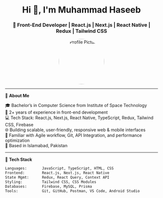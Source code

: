 <h1 align="center">Hi 👋, I'm Muhammad Haseeb</h1>
<h3 align="center">🚀 Front-End Developer | React.js | Next.js | React Native | Redux | Tailwind CSS</h3>

<p align="center">
  <img src="https://encrypted-tbn0.gstatic.com/images?q=tbn:ANd9GcSeOBUhP6HWk26-4fLWMJ6JrTsEFVc5SeqNnA&s" width="150" alt="Profile Picture" style="border-radius: 50%;" />
</p>

---

🌟 **About Me**

🎓 Bachelor’s in Computer Science from Institute of Space Technology  
💼 2+ years of experience in front-end development  
💻 Tech Stack: React.js, Next.js, React Native, TypeScript, Redux, Tailwind CSS, Firebase  
🌐 Building scalable, user-friendly, responsive web & mobile interfaces  
🔁 Familiar with Agile workflow, Git, API Integration, and performance optimization  
📍 Based in Islamabad, Pakistan  

---

🔧 **Tech Stack**

```txt
Languages:       JavaScript, TypeScript, HTML, CSS
Frontend:        React.js, Next.js, React Native
State Mgmt:      Redux, React Query, Context API
Styling:         Tailwind CSS, CSS Modules
Databases:       Firebase, MySQL, Prisma
Tools:           Git, GitHub, Postman, VS Code, Android Studio
